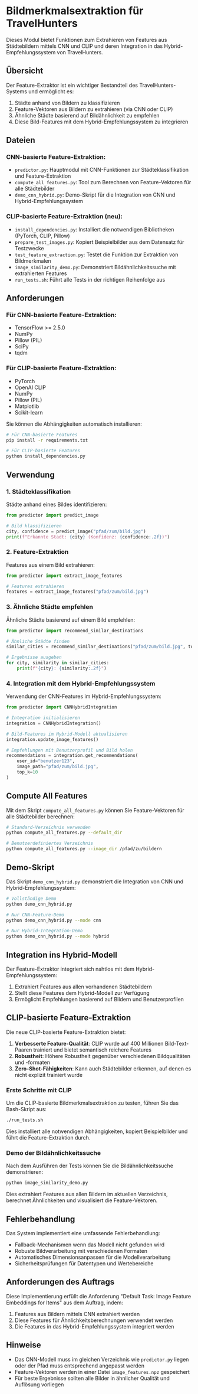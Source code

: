 # Bildmerkmalsextraktion für TravelHunters

Dieses Modul bietet Funktionen zum Extrahieren von Features aus Städtebildern mittels CNN und CLIP und deren Integration in das Hybrid-Empfehlungssystem von TravelHunters.

## Übersicht

Der Feature-Extraktor ist ein wichtiger Bestandteil des TravelHunters-Systems und ermöglicht es:

1. Städte anhand von Bildern zu klassifizieren
2. Feature-Vektoren aus Bildern zu extrahieren (via CNN oder CLIP)
3. Ähnliche Städte basierend auf Bildähnlichkeit zu empfehlen
4. Diese Bild-Features mit dem Hybrid-Empfehlungssystem zu integrieren

## Dateien

### CNN-basierte Feature-Extraktion:
- `predictor.py`: Hauptmodul mit CNN-Funktionen zur Städteklassifikation und Feature-Extraktion
- `compute_all_features.py`: Tool zum Berechnen von Feature-Vektoren für alle Städtebilder
- `demo_cnn_hybrid.py`: Demo-Skript für die Integration von CNN und Hybrid-Empfehlungssystem

### CLIP-basierte Feature-Extraktion (neu):
- `install_dependencies.py`: Installiert die notwendigen Bibliotheken (PyTorch, CLIP, Pillow)
- `prepare_test_images.py`: Kopiert Beispielbilder aus dem Datensatz für Testzwecke
- `test_feature_extraction.py`: Testet die Funktion zur Extraktion von Bildmerkmalen
- `image_similarity_demo.py`: Demonstriert Bildähnlichkeitssuche mit extrahierten Features
- `run_tests.sh`: Führt alle Tests in der richtigen Reihenfolge aus

## Anforderungen

### Für CNN-basierte Feature-Extraktion:
- TensorFlow >= 2.5.0
- NumPy
- Pillow (PIL)
- SciPy
- tqdm

### Für CLIP-basierte Feature-Extraktion:
- PyTorch
- OpenAI CLIP
- NumPy
- Pillow (PIL)
- Matplotlib
- Scikit-learn

Sie können die Abhängigkeiten automatisch installieren:

```bash
# Für CNN-basierte Features
pip install -r requirements.txt

# Für CLIP-basierte Features
python install_dependencies.py
```

## Verwendung

### 1. Städteklassifikation

Städte anhand eines Bildes identifizieren:

```python
from predictor import predict_image

# Bild klassifizieren
city, confidence = predict_image("pfad/zum/bild.jpg")
print(f"Erkannte Stadt: {city} (Konfidenz: {confidence:.2f})")
```

### 2. Feature-Extraktion

Features aus einem Bild extrahieren:

```python
from predictor import extract_image_features

# Features extrahieren
features = extract_image_features("pfad/zum/bild.jpg")
```

### 3. Ähnliche Städte empfehlen

Ähnliche Städte basierend auf einem Bild empfehlen:

```python
from predictor import recommend_similar_destinations

# Ähnliche Städte finden
similar_cities = recommend_similar_destinations("pfad/zum/bild.jpg", top_k=5)

# Ergebnisse ausgeben
for city, similarity in similar_cities:
    print(f"{city}: {similarity:.2f}")
```

### 4. Integration mit dem Hybrid-Empfehlungssystem

Verwendung der CNN-Features im Hybrid-Empfehlungssystem:

```python
from predictor import CNNHybridIntegration

# Integration initialisieren
integration = CNNHybridIntegration()

# Bild-Features im Hybrid-Modell aktualisieren
integration.update_image_features()

# Empfehlungen mit Benutzerprofil und Bild holen
recommendations = integration.get_recommendations(
    user_id="benutzer123",
    image_path="pfad/zum/bild.jpg",
    top_k=10
)
```

## Compute All Features

Mit dem Skript `compute_all_features.py` können Sie Feature-Vektoren für alle Städtebilder berechnen:

```bash
# Standard-Verzeichnis verwenden
python compute_all_features.py --default_dir

# Benutzerdefiniertes Verzeichnis
python compute_all_features.py --image_dir /pfad/zu/bildern
```

## Demo-Skript

Das Skript `demo_cnn_hybrid.py` demonstriert die Integration von CNN und Hybrid-Empfehlungssystem:

```bash
# Vollständige Demo
python demo_cnn_hybrid.py

# Nur CNN-Feature-Demo
python demo_cnn_hybrid.py --mode cnn

# Nur Hybrid-Integration-Demo
python demo_cnn_hybrid.py --mode hybrid
```

## Integration ins Hybrid-Modell

Der Feature-Extraktor integriert sich nahtlos mit dem Hybrid-Empfehlungssystem:

1. Extrahiert Features aus allen vorhandenen Städtebildern
2. Stellt diese Features dem Hybrid-Modell zur Verfügung
3. Ermöglicht Empfehlungen basierend auf Bildern und Benutzerprofilen

## CLIP-basierte Feature-Extraktion

Die neue CLIP-basierte Feature-Extraktion bietet:

1. **Verbesserte Feature-Qualität**: CLIP wurde auf 400 Millionen Bild-Text-Paaren trainiert und bietet semantisch reichere Features
2. **Robustheit**: Höhere Robustheit gegenüber verschiedenen Bildqualitäten und -formaten
3. **Zero-Shot-Fähigkeiten**: Kann auch Städtebilder erkennen, auf denen es nicht explizit trainiert wurde

### Erste Schritte mit CLIP

Um die CLIP-basierte Bildmerkmalsextraktion zu testen, führen Sie das Bash-Skript aus:

```bash
./run_tests.sh
```

Dies installiert alle notwendigen Abhängigkeiten, kopiert Beispielbilder und führt die Feature-Extraktion durch.

### Demo der Bildähnlichkeitssuche

Nach dem Ausführen der Tests können Sie die Bildähnlichkeitssuche demonstrieren:

```bash
python image_similarity_demo.py
```

Dies extrahiert Features aus allen Bildern im aktuellen Verzeichnis, berechnet Ähnlichkeiten und visualisiert die Feature-Vektoren.

## Fehlerbehandlung

Das System implementiert eine umfassende Fehlerbehandlung:

- Fallback-Mechanismen wenn das Modell nicht gefunden wird
- Robuste Bildverarbeitung mit verschiedenen Formaten
- Automatisches Dimensionsanpassen für die Modellverarbeitung
- Sicherheitsprüfungen für Datentypen und Wertebereiche

## Anforderungen des Auftrags

Diese Implementierung erfüllt die Anforderung "Default Task: Image Feature Embeddings for Items" aus dem Auftrag, indem:

1. Features aus Bildern mittels CNN extrahiert werden
2. Diese Features für Ähnlichkeitsberechnungen verwendet werden
3. Die Features in das Hybrid-Empfehlungssystem integriert werden

## Hinweise

- Das CNN-Modell muss im gleichen Verzeichnis wie `predictor.py` liegen oder der Pfad muss entsprechend angepasst werden
- Feature-Vektoren werden in einer Datei `image_features.npz` gespeichert
- Für beste Ergebnisse sollten alle Bilder in ähnlicher Qualität und Auflösung vorliegen
